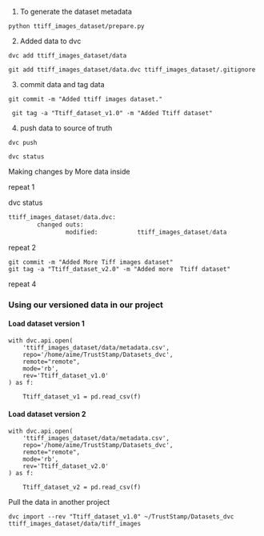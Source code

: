 1. To generate the dataset metadata

```
python ttiff_images_dataset/prepare.py 
```

2. Added data to dvc

```
dvc add ttiff_images_dataset/data
```
```
git add ttiff_images_dataset/data.dvc ttiff_images_dataset/.gitignore 
```
3. commit data and tag data
```
git commit -m "Added ttiff images dataset."
```

```
 git tag -a "Ttiff_dataset_v1.0" -m "Added Ttiff dataset" 
```

4. push data to source of truth
```
dvc push
```
```
dvc status
```


Making changes by More data inside

repeat 1

dvc status 

```python
ttiff_images_dataset/data.dvc:                                                                    
        changed outs:
                modified:           ttiff_images_dataset/data
```

repeat 2

```
git commit -m "Added More Tiff images dataset"  
git tag -a "Ttiff_dataset_v2.0" -m "Added more  Ttiff dataset"
```

repeat 4

### Using our versioned data in our project

#### Load dataset version 1
```
with dvc.api.open(
    'ttiff_images_dataset/data/metadata.csv',
    repo='/home/aime/TrustStamp/Datasets_dvc',
    remote="remote",
    mode='rb',
    rev='Ttiff_dataset_v1.0'
) as f:
    
    Ttiff_dataset_v1 = pd.read_csv(f)

```
#### Load dataset version 2
```
with dvc.api.open(
    'ttiff_images_dataset/data/metadata.csv',
    repo='/home/aime/TrustStamp/Datasets_dvc',
    remote="remote",
    mode='rb',
    rev='Ttiff_dataset_v2.0'
) as f:
    
    Ttiff_dataset_v2 = pd.read_csv(f)

```

Pull the data in another project

```
dvc import --rev "Ttiff_dataset_v1.0" ~/TrustStamp/Datasets_dvc ttiff_images_dataset/data/tiff_images
```
